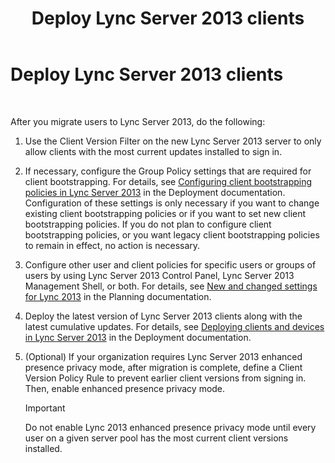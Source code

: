 ﻿---
title: Deploy Lync Server 2013 clients
TOCTitle: Deploy Lync Server 2013 clients
ms:assetid: 508e5dfa-588b-4289-81ce-2043c2d79e04
ms:mtpsurl: https://technet.microsoft.com/en-us/library/JJ204883(v=OCS.15)
ms:contentKeyID: 48184100
ms.date: 07/23/2014
mtps_version: v=OCS.15
---

# Deploy Lync Server 2013 clients

 


After you migrate users to Lync Server 2013, do the following:

1.  Use the Client Version Filter on the new Lync Server 2013 server to only allow clients with the most current updates installed to sign in.

2.  If necessary, configure the Group Policy settings that are required for client bootstrapping. For details, see [Configuring client bootstrapping policies in Lync Server 2013](lync-server-2013-configuring-client-bootstrapping-policies.md) in the Deployment documentation. Configuration of these settings is only necessary if you want to change existing client bootstrapping policies or if you want to set new client bootstrapping policies. If you do not plan to configure client bootstrapping policies, or you want legacy client bootstrapping policies to remain in effect, no action is necessary.

3.  Configure other user and client policies for specific users or groups of users by using Lync Server 2013 Control Panel, Lync Server 2013 Management Shell, or both. For details, see [New and changed settings for Lync 2013](lync-server-2013-new-and-changed-settings-for-lync-2013.md) in the Planning documentation.

4.  Deploy the latest version of Lync Server 2013 clients along with the latest cumulative updates. For details, see [Deploying clients and devices in Lync Server 2013](lync-server-2013-deploying-clients-and-devices.md) in the Deployment documentation.

5.  (Optional) If your organization requires Lync Server 2013 enhanced presence privacy mode, after migration is complete, define a Client Version Policy Rule to prevent earlier client versions from signing in. Then, enable enhanced presence privacy mode.
    

    > [!IMPORTANT]
    > Do not enable Lync 2013 enhanced presence privacy mode until every user on a given server pool has the most current client versions installed.


